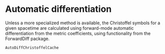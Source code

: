 # Automatic differentiation

Unless a more specialized method is available, the Christoffel symbols for a given spacetime
are calculated using forward-mode automatic differentiation from the metric coefficients, using
functionality from the ForwardDiff package. 

```@docs
AutoDiffChristoffelCache
```